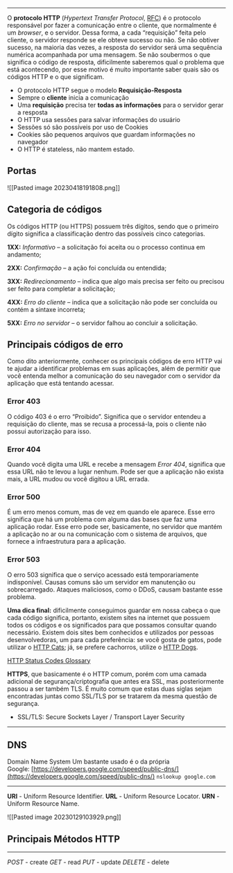***

O **protocolo HTTP** (_Hypertext Transfer Protocol_, [RFC](https://www.rfc-editor.org/rfc/rfc7231)) é o protocolo responsável por fazer a comunicação entre o cliente, que normalmente é um _browser_, e o servidor. Dessa forma, a cada “requisição” feita pelo cliente, o servidor responde se ele obteve sucesso ou não. Se não obtiver sucesso, na maioria das vezes, a resposta do servidor será uma sequência numérica acompanhada por uma mensagem. Se não soubermos o que significa o código de resposta, dificilmente saberemos qual o problema que está acontecendo, por esse motivo é muito importante saber quais são os códigos HTTP e o que significam.

-   O protocolo HTTP segue o modelo **Requisição-Resposta**
-   Sempre o **cliente** inicia a comunicação
-   Uma **requisição** precisa ter **todas as informações** para o servidor gerar a resposta
-   O HTTP usa sessões para salvar informações do usuário
-   Sessões só são possíveis por uso de Cookies
-   Cookies são pequenos arquivos que guardam informações no navegador
-   O HTTP é stateless, não mantem estado.

## Portas

![[Pasted image 20230418191808.png]]

## Categoria de códigos

Os códigos HTTP (ou HTTPS) possuem três dígitos, sendo que o primeiro dígito significa a classificação dentro das possíveis cinco categorias.

**1XX:** _Informativo_ – a solicitação foi aceita ou o processo continua em andamento;

**2XX:** _Confirmação_ – a ação foi concluída ou entendida;

**3XX:** _Redirecionamento_ – indica que algo mais precisa ser feito ou precisou ser feito para completar a solicitação;

**4XX:** _Erro do cliente_ – indica que a solicitação não pode ser concluída ou contém a sintaxe incorreta;

**5XX:** _Erro no servidor_ – o servidor falhou ao concluir a solicitação.

## Principais códigos de erro

Como dito anteriormente, conhecer os principais códigos de erro HTTP vai te ajudar a identificar problemas em suas aplicações, além de permitir que você entenda melhor a comunicação do seu navegador com o servidor da aplicação que está tentando acessar.

### Error 403

O código 403 é o erro “Proibido”. Significa que o servidor entendeu a requisição do cliente, mas se recusa a processá-la, pois o cliente não possui autorização para isso.

### Error 404

Quando você digita uma URL e recebe a mensagem _Error 404_, significa que essa URL não te levou a lugar nenhum. Pode ser que a aplicação não exista mais, a URL mudou ou você digitou a URL errada.

### Error 500

É um erro menos comum, mas de vez em quando ele aparece. Esse erro significa que há um problema com alguma das bases que faz uma aplicação rodar. Esse erro pode ser, basicamente, no servidor que mantém a aplicação no ar ou na comunicação com o sistema de arquivos, que fornece a infraestrutura para a aplicação.

### Error 503

O erro 503 significa que o serviço acessado está temporariamente indisponível. Causas comuns são um servidor em manutenção ou sobrecarregado. Ataques maliciosos, como o DDoS, causam bastante esse problema.

**Uma dica final:** dificilmente conseguimos guardar em nossa cabeça o que cada código significa, portanto, existem sites na internet que possuem todos os códigos e os significados para que possamos consultar quando necessário. Existem dois sites bem conhecidos e utilizados por pessoas desenvolvedoras, um para cada preferência: se você gosta de gatos, pode utilizar o [HTTP Cats](https://http.cat/); já, se prefere cachorros, utilize o [HTTP Dogs](https://http.dog/).

[HTTP Status Codes Glossary](https://www.webfx.com/web-development/glossary/http-status-codes/)

**HTTPS**, que basicamente é o HTTP comum, porém com uma camada adicional de segurança/criptografia que antes era SSL, mas posteriormente passou a ser também TLS. É muito comum que estas duas siglas sejam encontradas juntas como SSL/TLS por se tratarem da mesma questão de segurança. 

* SSL/TLS: Secure Sockets Layer / Transport Layer Security

***
## DNS

Domain Name System
Um bastante usado é o da própria Google: [https://developers.google.com/speed/public-dns/](https://developers.google.com/speed/public-dns/)
`nslookup google.com`

***
**URI** - Uniform Resource Identifier.
**URL** - Uniform Resource Locator.
**URN** - Uniform Resource Name.

![[Pasted image 20230129103929.png]]

## Principais Métodos HTTP
***

*POST* - create
*GET* - read
*PUT* - update
*DELETE* - delete